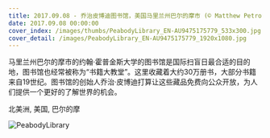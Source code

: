 ```yaml
---
title: 2017.09.08 - 乔治皮博迪图书馆，美国马里兰州巴尔的摩市 (© Matthew Petroff/500px)
date: 2017.09.08 00:00:00
cover_index: /images/thumbs/PeabodyLibrary_EN-AU9475175779_533x300.jpg
cover_detail: /images/PeabodyLibrary_EN-AU9475175779_1920x1080.jpg
---
```


马里兰州巴尔的摩市的约翰·霍普金斯大学的图书馆是国际扫盲日最合适的目的地，图书馆也经常被称为“书籍大教堂”。这里收藏着大约30万册书，大部分书籍来自19世纪。图书馆的创始人乔治·皮博迪打算让这些藏品免费向公众开放，为人们提供一个更好的了解世界的机会。

北美洲, 美国, 巴尔的摩

![PeabodyLibrary](/images/PeabodyLibrary_EN-AU9475175779_1920x1080.jpg)
